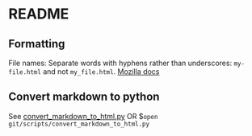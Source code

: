 # README #

## Formatting ##

File names: Separate words with hyphens rather than underscores: `my-file.html` and not `my_file.html`. [Mozilla docs](https://developer.mozilla.org/en-US/docs/Learn/Getting_started_with_the_web/Dealing_with_files#an_aside_on_casing_and_spacing)

## Convert markdown to python ##
See [convert_markdown_to_html.py](https://github.com/qcoyle/scripts/blob/master/convert_markdown_to_html.py) OR $`open git/scripts/convert_markdown_to_html.py`
